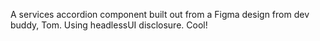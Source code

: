 A services accordion component built out from a Figma design from dev buddy, Tom. Using headlessUI disclosure. Cool!
